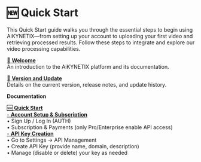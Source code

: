 # 🆕 Quick Start

This Quick Start guide walks you through the essential steps to begin using AiKYNETIX—from setting up your account to uploading your first video and retrieving processed results. Follow these steps to integrate and explore our video processing capabilities.



[👋 **Welcome**\
](../../)    An introduction to the AiKYNETIX platform and its documentation.

[🧁 **Version and Update**\
](../../version-and-update.md)    Details on the current version, release notes, and update history.

**Documentation**

[🆕 **Quick Start**\
](./)[    - **Account Setup & Subscription**\
](account-setup.md)        • Sign Up / Log In (AUTH)\
&#x20;       • Subscription & Payments (only Pro/Enterprise enable API access)\
[    - **API Key Creation**\
](api-key-creation.md)        • Go to Settings → API Management\
&#x20;       • Create API Key (provide name, domain, description)\
&#x20;       • Manage (disable or delete) your key as needed
